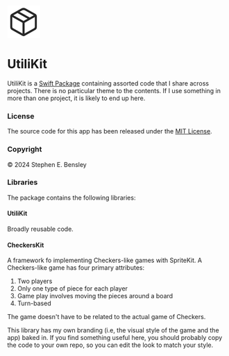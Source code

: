  <img src="pkg-icon.png" alt="icon" width="75" height="75">

# UtiliKit

UtiliKit is a [Swift Package](https://www.swift.org/documentation/package-manager/) containing assorted code that I share across projects. There is no particular theme to the contents. If I use something in more than one project, it is likely to end up here.

### License

The source code for this app has been released under the [MIT License](LICENSE).

### Copyright

© 2024 Stephen E. Bensley

### Libraries

The package contains the following libraries:

#### UtiliKit

Broadly reusable code.

#### CheckersKit

A framework fo implementing Checkers-like games with SpriteKit. A Checkers-like game has four primary attributes:

1. Two players
2. Only one type of piece for each player
3. Game play involves moving the pieces around a board
4. Turn-based

The game doesn't have to be related to the actual game of Checkers.

This library has my own branding (i.e, the visual style of the game and the app) baked in. If you find something useful here, you should probably copy the code to your own repo, so you can edit the look to match your style.
